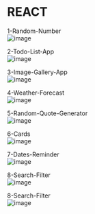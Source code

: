 # REACT
1-Random-Number
<br />
![image](https://user-images.githubusercontent.com/109859611/206564160-85c3a094-b6a1-49e2-a433-465624a9a6bc.png)
<br />

2-Todo-List-App
<br />
![image](https://user-images.githubusercontent.com/109859611/206780790-14925250-af85-45dd-9edc-4f2431e79301.png)
<br />

3-Image-Gallery-App
<br />
![image](https://user-images.githubusercontent.com/109859611/207147625-0e2ee71d-cdc8-47ab-bf48-8be2efc679cf.png)
<br />

4-Weather-Forecast
<br />
![image](https://user-images.githubusercontent.com/109859611/207711160-a7844ad5-f8ad-4378-b36f-ddd16de8ac33.png)
<br />

5-Random-Quote-Generator
<br />
![image](https://user-images.githubusercontent.com/109859611/208140692-f69798ce-493a-4e45-a76b-0d79b13d5b25.png)
<br />

6-Cards
<br />
![image](https://user-images.githubusercontent.com/109859611/218560428-45ddf831-8d83-475c-92f7-a6e0e4813104.png)
<br />

7-Dates-Reminder
<br />
![image](https://user-images.githubusercontent.com/109859611/218697830-482fcf22-8920-4cad-b1e8-4c565fca7a48.png)
<br />

8-Search-Filter
<br />
![image](https://user-images.githubusercontent.com/109859611/219092770-d21bb97d-f668-4ce6-8679-7f427a2760ad.png)
<br />

8-Search-Filter
<br />
![image](https://user-images.githubusercontent.com/109859611/219480616-bf4d3b45-fc8a-4c3e-b2c3-ada791b0f04b.png)
<br />
